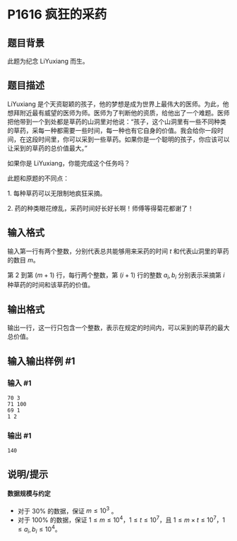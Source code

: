 # P1616 疯狂的采药

## 题目背景

此题为纪念 LiYuxiang 而生。

## 题目描述

LiYuxiang 是个天资聪颖的孩子，他的梦想是成为世界上最伟大的医师。为此，他想拜附近最有威望的医师为师。医师为了判断他的资质，给他出了一个难题。医师把他带到一个到处都是草药的山洞里对他说：“孩子，这个山洞里有一些不同种类的草药，采每一种都需要一些时间，每一种也有它自身的价值。我会给你一段时间，在这段时间里，你可以采到一些草药。如果你是一个聪明的孩子，你应该可以让采到的草药的总价值最大。”

如果你是 LiYuxiang，你能完成这个任务吗？

此题和原题的不同点：

$1$. 每种草药可以无限制地疯狂采摘。

$2$. 药的种类眼花缭乱，采药时间好长好长啊！师傅等得菊花都谢了！

## 输入格式

输入第一行有两个整数，分别代表总共能够用来采药的时间 $t$ 和代表山洞里的草药的数目 $m$。

第 $2$ 到第 $(m + 1)$ 行，每行两个整数，第 $(i + 1)$ 行的整数 $a_i, b_i$ 分别表示采摘第 $i$ 种草药的时间和该草药的价值。

## 输出格式

输出一行，这一行只包含一个整数，表示在规定的时间内，可以采到的草药的最大总价值。

## 输入输出样例 #1

### 输入 #1

```
70 3
71 100
69 1
1 2
```

### 输出 #1

```
140
```

## 说明/提示

#### 数据规模与约定

- 对于 $30\%$ 的数据，保证 $m \le 10^3$ 。
- 对于 $100\%$ 的数据，保证 $1 \leq m \le 10^4$，$1 \leq t \leq 10^7$，且 $1 \leq m \times t \leq 10^7$，$1 \leq a_i, b_i \leq 10^4$。